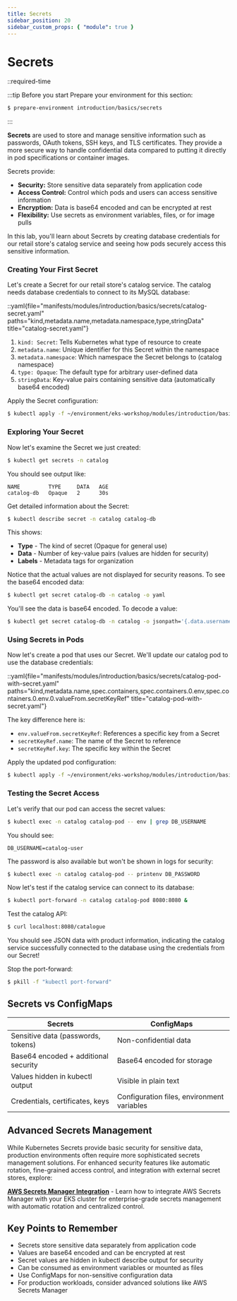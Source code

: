 ```yaml
---
title: Secrets
sidebar_position: 20
sidebar_custom_props: { "module": true }
---
```


# Secrets

::required-time

:::tip Before you start
Prepare your environment for this section:

```bash timeout=300 wait=10
$ prepare-environment introduction/basics/secrets
```

:::

**Secrets** are used to store and manage sensitive information such as passwords, OAuth tokens, SSH keys, and TLS certificates. They provide a more secure way to handle confidential data compared to putting it directly in pod specifications or container images.

Secrets provide:
- **Security:** Store sensitive data separately from application code
- **Access Control:** Control which pods and users can access sensitive information
- **Encryption:** Data is base64 encoded and can be encrypted at rest
- **Flexibility:** Use secrets as environment variables, files, or for image pulls

In this lab, you'll learn about Secrets by creating database credentials for our retail store's catalog service and seeing how pods securely access this sensitive information.

### Creating Your First Secret

Let's create a Secret for our retail store's catalog service. The catalog needs database credentials to connect to its MySQL database:

::yaml{file="manifests/modules/introduction/basics/secrets/catalog-secret.yaml" paths="kind,metadata.name,metadata.namespace,type,stringData" title="catalog-secret.yaml"}

1. `kind: Secret`: Tells Kubernetes what type of resource to create
2. `metadata.name`: Unique identifier for this Secret within the namespace
3. `metadata.namespace`: Which namespace the Secret belongs to (catalog namespace)
4. `type: Opaque`: The default type for arbitrary user-defined data
5. `stringData`: Key-value pairs containing sensitive data (automatically base64 encoded)

Apply the Secret configuration:
```bash
$ kubectl apply -f ~/environment/eks-workshop/modules/introduction/basics/secrets/catalog-secret.yaml
```

### Exploring Your Secret

Now let's examine the Secret we just created:

```bash
$ kubectl get secrets -n catalog
```

You should see output like:
```
NAME         TYPE     DATA   AGE
catalog-db   Opaque   2      30s
```

Get detailed information about the Secret:
```bash
$ kubectl describe secret -n catalog catalog-db
```

This shows:
- **Type** - The kind of secret (Opaque for general use)
- **Data** - Number of key-value pairs (values are hidden for security)
- **Labels** - Metadata tags for organization

Notice that the actual values are not displayed for security reasons. To see the base64 encoded data:
```bash
$ kubectl get secret catalog-db -n catalog -o yaml
```

You'll see the data is base64 encoded. To decode a value:
```bash
$ kubectl get secret catalog-db -n catalog -o jsonpath='{.data.username}' | base64 --decode
```

### Using Secrets in Pods

Now let's create a pod that uses our Secret. We'll update our catalog pod to use the database credentials:

::yaml{file="manifests/modules/introduction/basics/secrets/catalog-pod-with-secret.yaml" paths="kind,metadata.name,spec.containers,spec.containers.0.env,spec.containers.0.env.0.valueFrom.secretKeyRef" title="catalog-pod-with-secret.yaml"}

The key difference here is:
- `env.valueFrom.secretKeyRef`: References a specific key from a Secret
- `secretKeyRef.name`: The name of the Secret to reference
- `secretKeyRef.key`: The specific key within the Secret

Apply the updated pod configuration:
```bash
$ kubectl apply -f ~/environment/eks-workshop/modules/introduction/basics/secrets/catalog-pod-with-secret.yaml
```

### Testing the Secret Access

Let's verify that our pod can access the secret values:

```bash
$ kubectl exec -n catalog catalog-pod -- env | grep DB_USERNAME
```

You should see:
```
DB_USERNAME=catalog-user
```

The password is also available but won't be shown in logs for security:
```bash
$ kubectl exec -n catalog catalog-pod -- printenv DB_PASSWORD
```

Now let's test if the catalog service can connect to its database:
```bash
$ kubectl port-forward -n catalog catalog-pod 8080:8080 &
```

Test the catalog API:
```bash
$ curl localhost:8080/catalogue
```

You should see JSON data with product information, indicating the catalog service successfully connected to the database using the credentials from our Secret!

Stop the port-forward:
```bash
$ pkill -f "kubectl port-forward"
```

## Secrets vs ConfigMaps

| Secrets | ConfigMaps |
|---------|------------|
| Sensitive data (passwords, tokens) | Non-confidential data |
| Base64 encoded + additional security | Base64 encoded for storage |
| Values hidden in kubectl output | Visible in plain text |
| Credentials, certificates, keys | Configuration files, environment variables |

## Advanced Secrets Management

While Kubernetes Secrets provide basic security for sensitive data, production environments often require more sophisticated secrets management solutions. For enhanced security features like automatic rotation, fine-grained access control, and integration with external secret stores, explore:

**[AWS Secrets Manager Integration](../../../security/secrets-management/secrets-manager/)** - Learn how to integrate AWS Secrets Manager with your EKS cluster for enterprise-grade secrets management with automatic rotation and centralized control.

## Key Points to Remember

* Secrets store sensitive data separately from application code
* Values are base64 encoded and can be encrypted at rest
* Secret values are hidden in kubectl describe output for security
* Can be consumed as environment variables or mounted as files
* Use ConfigMaps for non-sensitive configuration data
* For production workloads, consider advanced solutions like AWS Secrets Manager

